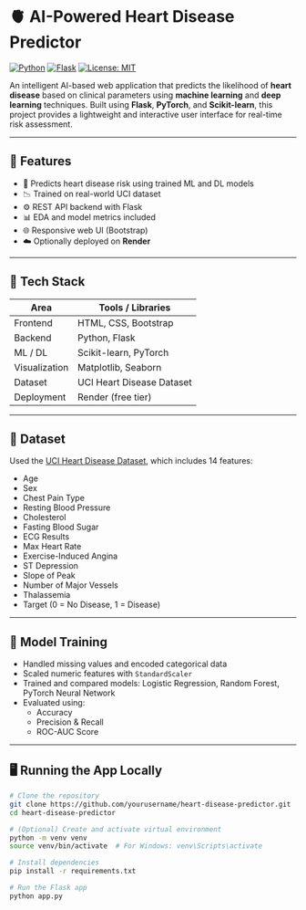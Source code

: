 # 🫀 AI-Powered Heart Disease Predictor

[![Python](https://img.shields.io/badge/Python-3.10-blue?logo=python)](https://www.python.org/)
[![Flask](https://img.shields.io/badge/Flask-2.x-black?logo=flask)](https://flask.palletsprojects.com/)
[![License: MIT](https://img.shields.io/badge/License-MIT-green.svg)](LICENSE)

An intelligent AI-based web application that predicts the likelihood of **heart disease** based on clinical parameters using **machine learning** and **deep learning** techniques. Built using **Flask**, **PyTorch**, and **Scikit-learn**, this project provides a lightweight and interactive user interface for real-time risk assessment.

---

## 🚀 Features

- 🧠 Predicts heart disease risk using trained ML and DL models
- 📉 Trained on real-world UCI dataset
- ⚙️ REST API backend with Flask
- 📊 EDA and model metrics included
- 🌐 Responsive web UI (Bootstrap)
- ☁️ Optionally deployed on **Render**

---

## 🧰 Tech Stack

| Area        | Tools / Libraries |
|-------------|-------------------|
| Frontend    | HTML, CSS, Bootstrap |
| Backend     | Python, Flask     |
| ML / DL     | Scikit-learn, PyTorch |
| Visualization | Matplotlib, Seaborn |
| Dataset     | UCI Heart Disease Dataset |
| Deployment  | Render (free tier) |

---

## 📝 Dataset

Used the [UCI Heart Disease Dataset](https://archive.ics.uci.edu/ml/datasets/heart+Disease), which includes 14 features:

- Age
- Sex
- Chest Pain Type
- Resting Blood Pressure
- Cholesterol
- Fasting Blood Sugar
- ECG Results
- Max Heart Rate
- Exercise-Induced Angina
- ST Depression
- Slope of Peak
- Number of Major Vessels
- Thalassemia
- Target (0 = No Disease, 1 = Disease)

---

## 🧠 Model Training

- Handled missing values and encoded categorical data
- Scaled numeric features with `StandardScaler`
- Trained and compared models: Logistic Regression, Random Forest, PyTorch Neural Network
- Evaluated using:
  - Accuracy
  - Precision & Recall
  - ROC-AUC Score

---

## 🖥️ Running the App Locally

```bash
# Clone the repository
git clone https://github.com/yourusername/heart-disease-predictor.git
cd heart-disease-predictor

# (Optional) Create and activate virtual environment
python -m venv venv
source venv/bin/activate  # For Windows: venv\Scripts\activate

# Install dependencies
pip install -r requirements.txt

# Run the Flask app
python app.py

